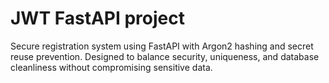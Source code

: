 # JWT FastAPI project
Secure registration system using FastAPI with Argon2 hashing and secret reuse prevention. Designed to balance security, uniqueness, and database cleanliness without compromising sensitive data.
